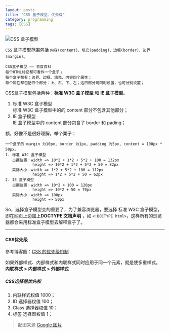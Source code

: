 ```yaml
---
layout: posts
title: "CSS 盒子模型、优先级"
category: programming
tags: [CSS]
---
```


![CSS 盒子模型](http://white-poplar.qiniudn.com/posts/img/Box-Model.jpg)

`CSS` 盒子模型范围包括 `内容(content)、填充(padding)、边框(border)、边界(margin)`。

	CSS盒子模型 —— 百度百科
	每个HTML标记都可看作一个盒子；
	每个盒子都有：边界、边框、填充、内容四个属性；
	每个属性都包括四个部分：上、右、下、左；这四部分可同时设置，也可分别设置；

CSS盒子模型包括两种：**标准 W3C 盒子模型** 和 **IE 盒子模型**。
<!--break-->
1. 标准 W3C 盒子模型  
标准 W3C 盒子模型中的的 content 部分不包含其他部分；
2. IE 盒子模型  
IE 盒子模型中的 content 部分包含了 border 和 pading；

额，好像不是很好理解，举个栗子：

	一个盒子的 margin 为10px, border 为1px, padding 为5px, content = 100px * 50px。
	1. 标准 W3C 盒子模型
       占据位置：width => 10*2 + 1*2 + 5*2 + 100 = 132px
			    height => 10*2 + 1*2 + 5*2 + 50 = 82px
	   实际大小：width => 1*2 + 5*2 + 100 = 112px
			    height => 1*2 + 5*2 + 50 = 62px
	2. IE 盒子模型
       占据位置：width => 10*2 + 100 = 120px
			    height => 10*2 + 50 = 70px
	   实际大小：width => 100px
			    height => 50px

So，选择盒子模型变的重要了，为了兼容浏览器，要选择 标准 W3C 盒子模型，即在网页上边加上**DOCTYPE 文档声明** ，如 `<!DOCTYPE html>`，这样所有的浏览器都会采用标准盒子模型去解释盒子了。

***

#### CSS优先级 ####

参考博客园：[CSS 的优先级机制](http://www.cnblogs.com/xugang/archive/2010/09/24/1833760.html "CSS 的优先级机制")

如果外部样式、内部样式和内联样式同时应用于同一个元素，就是使多重样式。  
**内联样式 > 内部样式 > 外部样式**

##### CSS选择器优先权 #####

1. 内联样式权值 1000；
2. ID 选择器权值 100；
3. Class 选择器权值 10；
4. 标签 选择器权值 1；

>配图来源 [Google 图片](https://www.google.com.hk/imghp?hl=zh-CN "Google 图片") 